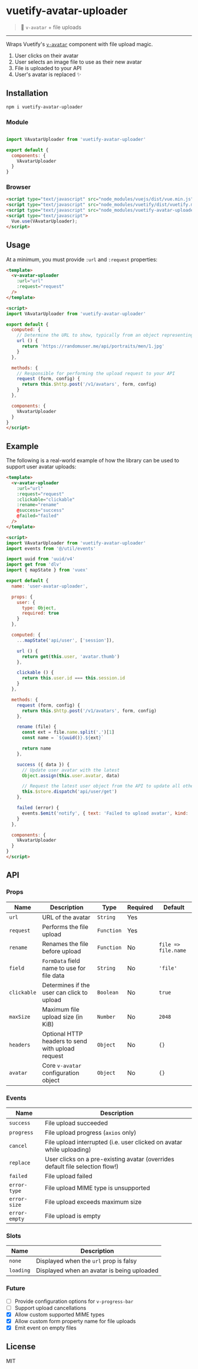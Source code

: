 # vuetify-avatar-uploader
> :koala: `v-avatar` + file uploads
---

Wraps Vuetify's [`v-avatar`](https://vuetifyjs.com/en/components/avatars) component with file upload magic.

1. User clicks on their avatar
2. User selects an image file to use as their new avatar
3. File is uploaded to your API
4. User's avatar is replaced :sparkles:

## Installation

```sh
npm i vuetify-avatar-uploader
```

### Module

```js

import VAvatarUploader from 'vuetify-avatar-uploader'

export default {
  components: {
    VAvatarUploader
  }
}
```

### Browser

```html
<script type="text/javascript" src="node_modules/vuejs/dist/vue.min.js"></script>
<script type="text/javascript" src="node_modules/vuetify/dist/vuetify.min.js"></script>
<script type="text/javascript" src="node_modules/vuetify-avatar-uploader/dist/vuetify-avatar-uploader.min.js"></script>
<script type="text/javascript">
  Vue.use(VAvatarUploader);
</script>
```

## Usage

At a minimum, you must provide `:url` and `:request` properties:

```html
<template>
  <v-avatar-uploader
    :url="url"
    :request="request"
  />
</template>

<script>
import VAvatarUploader from 'vuetify-avatar-uploader'

export default {
  computed: {
    // Determine the URL to show, typically from an object representing a user
    url () {
      return 'https://randomuser.me/api/portraits/men/1.jpg'
    }
  },

  methods: {
    // Responsible for performing the upload request to your API
    request (form, config) {
      return this.$http.post('/v1/avatars', form, config)
    }
  },

  components: {
    VAvatarUploader
  }
}
</script>
```

## Example

The following is a real-world example of how the library can be used to support user avatar uploads:

```html
<template>
  <v-avatar-uploader
    :url="url"
    :request="request"
    :clickable="clickable"
    :rename="rename"
    @success="success"
    @failed="failed"
  />
</template>

<script>
import VAvatarUploader from 'vuetify-avatar-uploader'
import events from '@/util/events'

import uuid from 'uuid/v4'
import get from 'dlv'
import { mapState } from 'vuex'

export default {
  name: 'user-avatar-uploader',

  props: {
    user: {
      type: Object,
      required: true
    }
  },

  computed: {
    ...mapState('api/user', ['session']),

    url () {
      return get(this.user, 'avatar.thumb')
    },

    clickable () {
      return this.user.id === this.session.id
    }
  },

  methods: {
    request (form, config) {
      return this.$http.post('/v1/avatars', form, config)
    },

    rename (file) {
      const ext = file.name.split('.')[1]
      const name = `${uuid()}.${ext}`

      return name
    },

    success ({ data }) {
      // Update user avatar with the latest
      Object.assign(this.user.avatar, data)

      // Request the latest user object from the API to update all other references in the app
      this.$store.dispatch('api/user/get')
    },

    failed (error) {
      events.$emit('notify', { text: 'Failed to upload avatar', kind: 'error', icon: 'warning' })
    }
  },

  components: {
    VAvatarUploader
  }
}
</script>
```

## API

### Props

**Name**|**Description**|**Type**|**Required**|**Default**
-----|-----|-----|-----|-----
`url`|URL of the avatar|`String`|Yes| 
`request`|Performs the file upload|`Function`|Yes|
`rename`|Renames the file before upload|`Function`|No|`file => file.name`
`field`|`FormData` field name to use for file data|`String`|No|`'file'`
`clickable`|Determines if the user can click to upload|`Boolean`|No|`true`
`maxSize`|Maximum file upload size (in KiB)|`Number`|No|`2048`
`headers`|Optional HTTP headers to send with upload request|`Object`|No|`{}`
`avatar`|Core `v-avatar` configuration object|`Object`|No|`{}`

### Events

**Name**|**Description**
-----|-----
`success`|File upload succeeded
`progress`|File upload progress (`axios` only)
`cancel`|File upload interrupted (i.e. user clicked on avatar while uploading)
`replace`|User clicks on a pre-existing avatar (overrides default file selection flow!)
`failed`|File upload failed
`error-type`|File upload MIME type is unsupported
`error-size`|File upload exceeds maximum size
`error-empty`|File upload is empty

### Slots

**Name**|**Description**
-----|-----
`none`|Displayed when the `url` prop is falsy
`loading`|Displayed when an avatar is being uploaded

### Future

 - [ ] Provide configuration options for `v-progress-bar`
 - [ ] Support upload cancellations
 - [x] Allow custom supported MIME types
 - [x] Allow custom form property name for file uploads
 - [x] Emit event on empty files

## License

MIT
